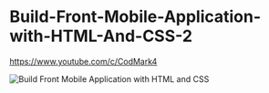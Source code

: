 # Build-Front-Mobile-Application-with-HTML-And-CSS-2

https://www.youtube.com/c/CodMark4

![Build Front Mobile Application with HTML and CSS](https://user-images.githubusercontent.com/95895380/147826027-64cb3426-253b-4243-a8e6-82deb218deb0.png)
